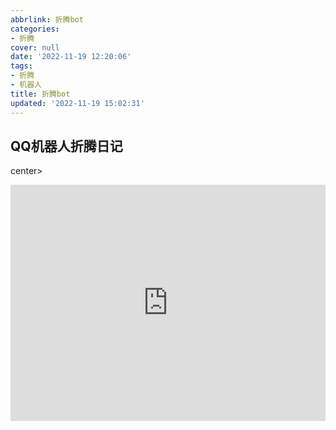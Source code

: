 ```yaml
---
abbrlink: 折腾bot
categories:
- 折腾
cover: null
date: '2022-11-19 12:20:06'
tags:
- 折腾
- 机器人
title: 折腾bot
updated: '2022-11-19 15:02:31'
---
```

## QQ机器人折腾日记

center><div style="position: relative; width: 100%; height: 0; padding-bottom: 75%;"><iframe 
src="https://guyinga.top/20221119_004419.mp4" scrolling="no" border="0" 
frameborder="no" framespacing="0" allowfullscreen="true" style="position: absolute; width: 100%; 
height: 100%; left: 0; top: 0;"> </iframe></div>